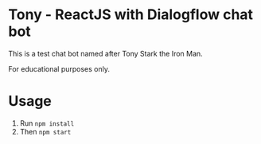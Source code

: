 # Tony - ReactJS with Dialogflow chat bot

This is a test chat bot named after Tony Stark the Iron Man.

For educational purposes only.

# Usage

1. Run `npm install`
2. Then `npm start`

